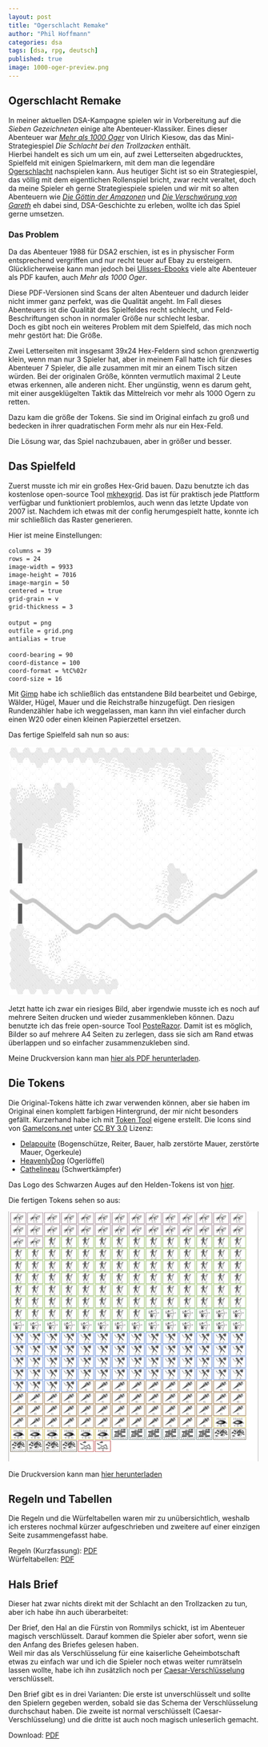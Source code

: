 ```yaml
---
layout: post
title: "Ogerschlacht Remake"
author: "Phil Hoffmann"
categories: dsa
tags: [dsa, rpg, deutsch]
published: true
image: 1000-oger-preview.png
---
```


## Ogerschlacht Remake

In meiner aktuellen DSA-Kampagne spielen wir in Vorbereitung auf die _Sieben Gezeichneten_ einige alte Abenteuer-Klassiker. Eines dieser Abenteuer war [_Mehr als 1000 Oger_](https://de.wiki-aventurica.de/wiki/Mehr_als_1000_Oger) von Ulrich Kiesow, das das Mini-Strategiespiel _Die Schlacht bei den Trollzacken_ enthält.  
Hierbei handelt es sich um um ein, auf zwei Letterseiten abgedrucktes, Spielfeld mit einigen Spielmarkern, mit dem man die legendäre [Ogerschlacht](https://de.wiki-aventurica.de/wiki/Ogerschlacht) nachspielen kann. Aus heutiger Sicht ist so ein Strategiespiel, das völlig mit dem eigentlichen Rollenspiel bricht, zwar recht veraltet, doch da meine Spieler eh gerne Strategiespiele spielen und wir mit so alten Abenteuern wie [_Die Göttin der Amazonen_](https://de.wiki-aventurica.de/wiki/Die_G%C3%B6ttin_der_Amazonen) und [_Die Verschwörung von Gareth_](https://de.wiki-aventurica.de/wiki/Die_Verschw%C3%B6rung_von_Gareth) eh dabei sind, DSA-Geschichte zu erleben, wollte ich das Spiel gerne umsetzen.

### Das Problem

Da das Abenteuer 1988 für DSA2 erschien, ist es in physischer Form entsprechend vergriffen und nur recht teuer auf Ebay zu ersteigern. Glücklicherweise kann man jedoch bei [Ulisses-Ebooks](https://www.ulisses-ebooks.de/product/124758/) viele alte Abenteuer als PDF kaufen, auch _Mehr als 1000 Oger_.

Diese PDF-Versionen sind Scans der alten Abenteuer und dadurch leider nicht immer ganz perfekt, was die Qualität angeht. Im Fall dieses Abenteuers ist die Qualität des Spielfeldes recht schlecht, und Feld-Beschriftungen schon in normaler Größe nur schlecht lesbar.  
Doch es gibt noch ein weiteres Problem mit dem Spielfeld, das mich noch mehr gestört hat: Die Größe.

Zwei Letterseiten mit insgesamt 39x24 Hex-Feldern sind schon grenzwertig klein, wenn man nur 3 Spieler hat, aber in meinem Fall hatte ich für dieses Abenteuer 7 Spieler, die alle zusammen mit mir an einem Tisch sitzen würden. Bei der originalen Größe, könnten vermutlich maximal 2 Leute etwas erkennen, alle anderen nicht. Eher ungünstig, wenn es darum geht, mit einer ausgeklügelten Taktik das Mittelreich vor mehr als 1000 Ogern zu retten.

Dazu kam die größe der Tokens. Sie sind im Original einfach zu groß und bedecken in ihrer quadratischen Form mehr als nur ein Hex-Feld.

Die Lösung war, das Spiel nachzubauen, aber in größer und besser.

## Das Spielfeld

Zuerst musste ich mir ein großes Hex-Grid bauen. Dazu benutzte ich das kostenlose open-source Tool [mkhexgrid](http://www.nomic.net/~uckelman/mkhexgrid/). Das ist für praktisch jede Plattform verfügbar und funktioniert problemlos, auch wenn das letzte Update von 2007 ist.
Nachdem ich etwas mit der config herumgespielt hatte, konnte ich mir schließlich das Raster generieren.

Hier ist meine Einstellungen:

```
columns = 39
rows = 24
image-width = 9933
image-height = 7016
image-margin = 50
centered = true
grid-grain = v
grid-thickness = 3

output = png
outfile = grid.png
antialias = true

coord-bearing = 90
coord-distance = 100
coord-format = %tC%02r
coord-size = 16
```

Mit [Gimp](https://gimp.org) habe ich schließlich das entstandene Bild bearbeitet und Gebirge, Wälder, Hügel, Mauer und die Reichstraße hinzugefügt. Den riesigen Rundenzähler habe ich weggelassen, man kann ihn viel einfacher durch einen W20 oder einen kleinen Papierzettel ersetzen.

Das fertige Spielfeld sah nun so aus:

[<img src="../assets/img/spielplan-preview.png" width="500" height="500" />](../files/spielplan.png)

Jetzt hatte ich zwar ein riesiges Bild, aber irgendwie musste ich es noch auf mehrere Seiten drucken und wieder zusammenkleben können. Dazu benutzte ich das freie open-source Tool [PosteRazor](http://posterazor.sourceforge.net/). Damit ist es möglich, Bilder so auf mehrere A4 Seiten zu zerlegen, dass sie sich am Rand etwas überlappen und so einfacher zusammenzukleben sind.

Meine Druckversion kann man [hier als PDF herunterladen](../files/spielplan-poster.pdf).

## Die Tokens

Die Original-Tokens hätte ich zwar verwenden können, aber sie haben im Original einen komplett farbigen Hintergrund, der mir nicht besonders gefällt. Kurzerhand habe ich mit [Token Tool](http://www.rolladvantage.com/tokenstamp/) eigene erstellt. Die Icons sind von [GameIcons.net](https://game-icons.net/) unter [CC BY 3.0](https://creativecommons.org/licenses/by/3.0/) Lizenz:
- [Delapouite](delapouite.com) (Bogenschütze, Reiter, Bauer, halb zerstörte Mauer, zerstörte Mauer, Ogerkeule)
- [HeavenlyDog](https://www.gnomosygoblins.blogspot.com/) (Ogerlöffel)
- [Cathelineau](https://game-icons.net/) (Schwertkämpfer)

Das Logo des Schwarzen Auges auf den Helden-Tokens ist von [hier](https://zeilenschmied.files.wordpress.com/2011/07/schwarzes-auge.png).

Die fertigen Tokens sehen so aus:

[<img src="../assets/img/tokens-preview.png" width="500" height="500" />](../files/tokens.png)

Die Druckversion kann man [hier herunterladen](../files/tokens.pdf)

## Regeln und Tabellen

Die Regeln und die Würfeltabellen waren mir zu unübersichtlich, weshalb ich ersteres nochmal kürzer aufgeschrieben und zweitere auf einer einzigen Seite zusammengefasst habe.

Regeln (Kurzfassung): [PDF](../files/ogerschlacht-regeln.pdf)  
Würfeltabellen: [PDF](../files/ogerschlacht-würfeltabellen.pdf)

## Hals Brief

Dieser hat zwar nichts direkt mit der Schlacht an den Trollzacken zu tun, aber ich habe ihn auch überarbeitet:

Der Brief, den Hal an die Fürstin von Rommilys schickt, ist im Abenteuer magisch verschlüsselt. Darauf kommen die Spieler aber sofort, wenn sie den Anfang des Briefes gelesen haben.  
Weil mir das als Verschlüsselung für eine kaiserliche Geheimbotschaft etwas zu einfach war und ich die Spieler noch etwas weiter rumrätseln lassen wollte, habe ich ihn zusätzlich noch per [Caesar-Verschlüsselung](https://de.wikipedia.org/wiki/Caesar-Verschl%C3%BCsselung) verschlüsselt.

Den Brief gibt es in drei Varianten: Die erste ist unverschlüsselt und sollte den Spielern gegeben werden, sobald sie das Schema der Verschlüsselung durchschaut haben. Die zweite ist normal verschlüsselt (Caesar-Verschlüsselung) und die dritte ist auch noch magisch unleserlich gemacht.

Download: [PDF](../files/hals-brief.pdf)
